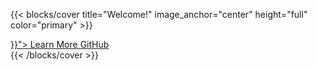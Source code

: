 ---
---

{{< blocks/cover title="Welcome!" image_anchor="center" height="full" color="primary" >}}
<div class="mx-auto">
	<a class="btn btn-lg btn-primary mr-3 mb-4" href="{{< relref "/docs" >}}">
		Learn More <i class="fas fa-arrow-alt-circle-right ml-2"></i>
	</a>
	<a class="btn btn-lg btn-secondary mr-3 mb-4" href="https://github.com/MrRiptide/bungeecord-kubernetes">
		GitHub <i class="fab fa-github ml-2 "></i>
	</a>
</div>
{{< /blocks/cover >}}
